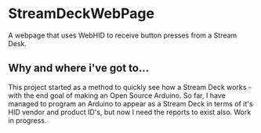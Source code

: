 # StreamDeckWebPage
A webpage that uses WebHID to receive button presses from a Stream Desk. 

## Why and where i've got to...
This project started as a method to quickly see how a Stream Deck works - with the end goal of making an Open Source Arduino. So far, I have managed to program an Arduino to appear as a Stream Deck in terms of it's HID vendor and product ID's, but now I need the reports to exist also. Work in progress. 
